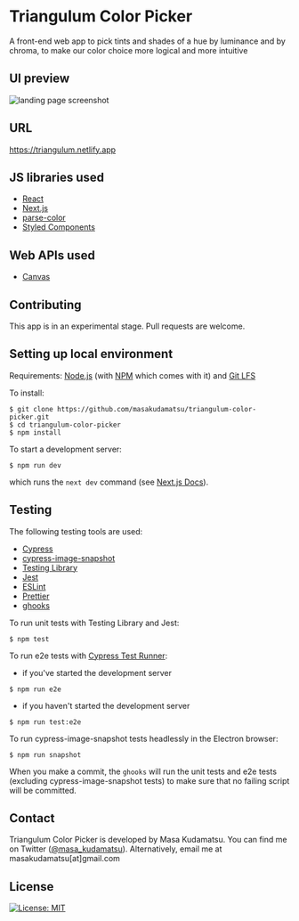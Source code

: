 # Triangulum Color Picker

A front-end web app to pick tints and shades of a hue by luminance and by
chroma, to make our color choice more logical and more intuitive

## UI preview

![landing page screenshot](public/thumbnail.png)

## URL

https://triangulum.netlify.app

## JS libraries used

- [React](https://reactjs.org/)
- [Next.js](https://nextjs.org/)
- [parse-color](https://github.com/substack/parse-color)
- [Styled Components](https://styled-components.com/)

## Web APIs used

- [Canvas](https://developer.mozilla.org/en-US/docs/Web/API/Canvas_API)

## Contributing

This app is in an experimental stage. Pull requests are welcome.

## Setting up local environment

Requirements: [Node.js](http://nodejs.org/) (with [NPM](https://npmjs.org/)
which comes with it) and [Git LFS](https://git-lfs.github.com/)

To install:

```
$ git clone https://github.com/masakudamatsu/triangulum-color-picker.git
$ cd triangulum-color-picker
$ npm install
```

To start a development server:

```
$ npm run dev
```

which runs the `next dev` command (see
[Next.js Docs](https://nextjs.org/docs/api-reference/cli#development)).

## Testing

The following testing tools are used:

- [Cypress](https://www.cypress.io/)
- [cypress-image-snapshot](https://www.npmjs.com/package/cypress-image-snapshot)
- [Testing Library](https://testing-library.com/)
- [Jest](https://jestjs.io/)
- [ESLint](https://eslint.org/)
- [Prettier](https://prettier.io/)
- [ghooks](https://www.npmjs.com/package/ghooks)

To run unit tests with Testing Library and Jest:

```
$ npm test
```

To run e2e tests with
[Cypress Test Runner](https://docs.cypress.io/guides/core-concepts/test-runner.html#Overview):

- if you've started the development server

```
$ npm run e2e
```

- if you haven't started the development server

```
$ npm run test:e2e
```

To run cypress-image-snapshot tests headlessly in the Electron browser:

```
$ npm run snapshot
```

When you make a commit, the `ghooks` will run the unit tests and e2e tests
(excluding cypress-image-snapshot tests) to make sure that no failing script
will be committed.

## Contact

Triangulum Color Picker is developed by Masa Kudamatsu. You can find me on
Twitter ([@masa_kudamatsu](https://twitter.com/masa_kudamatsu)). Alternatively,
email me at masakudamatsu[at]gmail.com

## License

[![License: MIT](https://img.shields.io/badge/License-MIT-yellow.svg)](https://opensource.org/licenses/MIT)
